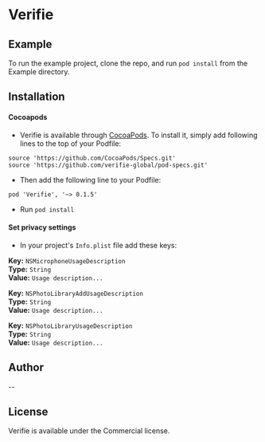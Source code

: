 # Verifie
## Example

To run the example project, clone the repo, and run `pod install` from the Example directory.

## Installation

#### Cocoapods
- Verifie is available through [CocoaPods](https://cocoapods.org). To install it, simply add following lines to the top of your Podfile:

```
source 'https://github.com/CocoaPods/Specs.git'
source 'https://github.com/verifie-global/pod-specs.git'
```

- Then add the following line to your Podfile:

```pod 'Verifie', '~> 0.1.5'```

- Run `pod install`


#### Set privacy settings
- In your project's `Info.plist` file add these keys:  

**Key:** `NSMicrophoneUsageDescription`  
**Type:** `String`  
**Value:** `Usage description...`

**Key:** `NSPhotoLibraryAddUsageDescription`  
**Type:** `String`  
**Value:** `Usage description...`

**Key:** `NSPhotoLibraryUsageDescription`  
**Type:** `String`  
**Value:** `Usage description...`


## Author
--

## License

Verifie is available under the Commercial license.
